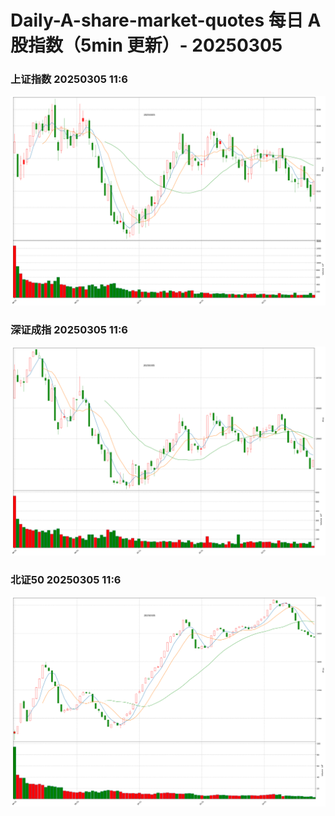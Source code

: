 
# Daily-A-share-market-quotes 每日 A 股指数（5min 更新）- 20250305

### 上证指数 20250305 11:6
![](./fig/2025/3/20250305-sh000001.png)

### 深证成指 20250305 11:6
![](./fig/2025/3/20250305-sz399001.png)

### 北证50 20250305 11:6
![](./fig/2025/3/20250305-bj899050.png)
